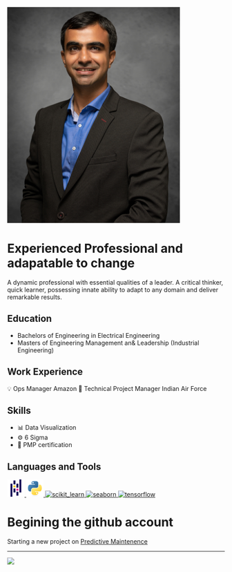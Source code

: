 
<img src="https://raw.githubusercontent.com/Suryanshu-Pugla/Suryanshu-Pugla.github.io/main/images/Pic-%20Suryanshu%20Pugla.jpg" width = "400" height="500">

# Experienced Professional and adapatable to change
A dynamic professional with essential qualities of a leader. A critical thinker, quick learner, possessing innate ability to adapt to any domain and deliver remarkable results.
## Education
- Bachelors of Engineering in Electrical Engineering
- Masters of Engineering Management an& Leadership (Industrial Engineering)

## Work Experience
💡 Ops Manager Amazon
💼 Technical Project Manager Indian Air Force

## Skills
- 📊 Data Visualization
- ⚙️ 6 Sigma
- 📑 PMP certification

## Languages and Tools
<p align="left"> <a href="https://pandas.pydata.org/" target="_blank" rel="noreferrer"> <img src="https://raw.githubusercontent.com/devicons/devicon/2ae2a900d2f041da66e950e4d48052658d850630/icons/pandas/pandas-original.svg" alt="pandas" width="40" height="40"/> </a> <a href="https://www.python.org" target="_blank" rel="noreferrer"> <img src="https://raw.githubusercontent.com/devicons/devicon/master/icons/python/python-original.svg" alt="python" width="40" height="40"/> </a> <a href="https://scikit-learn.org/" target="_blank" rel="noreferrer"> <img src="https://upload.wikimedia.org/wikipedia/commons/0/05/Scikit_learn_logo_small.svg" alt="scikit_learn" width="40" height="40"/> </a> <a href="https://seaborn.pydata.org/" target="_blank" rel="noreferrer"> <img src="https://seaborn.pydata.org/_images/logo-mark-lightbg.svg" alt="seaborn" width="40" height="40"/> </a> <a href="https://www.tensorflow.org" target="_blank" rel="noreferrer"> <img src="https://www.vectorlogo.zone/logos/tensorflow/tensorflow-icon.svg" alt="tensorflow" width="40" height="40"/> </a> </p>


# Begining the github account

Starting a new project on <a href="https://github.com/Suryanshu-Pugla/Predictive-Maintenance-">Predictive Maintenence</a> 


---

<img src="https://www.rcelconnect.org/wp-content/uploads/2019/11/Print_Stacked_Black@2x.png">

